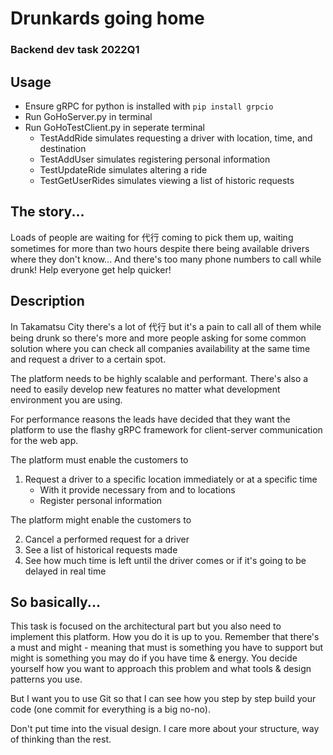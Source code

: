 # Drunkards going home
### Backend dev task 2022Q1

## Usage
- Ensure gRPC for python is installed with `pip install grpcio`  
- Run GoHoServer.py in terminal
- Run GoHoTestClient.py in seperate terminal
    - TestAddRide simulates requesting a driver with location, time, and destination
    - TestAddUser simulates registering personal information
    - TestUpdateRide simulates altering a ride
    - TestGetUserRides simulates viewing a list of historic requests

## The story...
Loads of people are waiting for 代行 coming to pick them up, waiting sometimes for more than two hours despite there being available drivers where they don't know... And there's too many phone numbers to call while drunk! Help everyone get help quicker!
## Description
In Takamatsu City there's a lot of 代行 but it's a pain to call all of them while being drunk so there's more and more people asking for some common solution where you can check all companies availability at the same time and request a driver to a certain spot.

The platform needs to be highly scalable and performant. There's also a need to easily develop new features no matter what development environment you are using.  

For performance reasons the leads have decided that they want the platform to use the flashy gRPC framework for client-server communication for the web app.  

The platform must enable the customers to
1. Request a driver to a specific location immediately or at a specific time
    - With it provide necessary from and to locations
    - Register personal information

The platform might enable the customers to

2. Cancel a performed request for a driver
3. See a list of historical requests made
4. See how much time is left until the driver comes or if it's going to be delayed in real time
## So basically...
This task is focused on the architectural part but you also need to implement this platform. How you do it is up to you. Remember that there's a must and might - meaning that must is something you have to support but might is something you may do if you have time & energy. You decide yourself how you want to approach this problem and what tools & design patterns you use.

But I want you to use Git so that I can see how you step by step build your code (one commit for everything is a big no-no).

Don't put time into the visual design.
I care more about your structure, way of thinking than the rest.